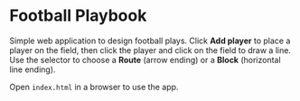 # Football Playbook

Simple web application to design football plays. Click **Add player** to place a player on the field, then click the player and click on the field to draw a line. Use the selector to choose a **Route** (arrow ending) or a **Block** (horizontal line ending).

Open `index.html` in a browser to use the app.
